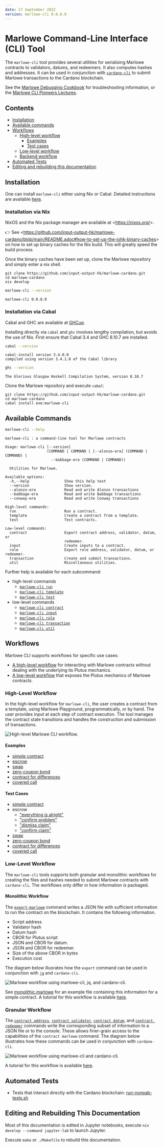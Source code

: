 ```yaml
---
date: 17 September 2022
version: marlowe-cli 0.0.8.0
---
```


# Marlowe Command-Line Interface (CLI) Tool

The `marlowe-cli` tool provides several utilities for serialising
Marlowe contracts to validators, datums, and redeemers. It also computes
hashes and addresses. It can be used in conjunction with
[`cardano-cli`](https://github.com/input-output-hk/cardano-node/blob/master/cardano-cli/README.md)
to submit Marlowe transactions to the Cardano blockchain.

See the [Marlowe Debugging Cookbook](../marlowe/debugging-cookbook.md)
for troubleshooting information, or the [Marlowe CLI Pioneers
Lectures](https://github.com/input-output-hk/real-world-marlowe/tree/main/archives/marlowe-cli/lectures/ReadMe.md).

</div>

<div class="cell markdown">

## Contents

-   [Installation](#installation)
-   [Available commands](#available-commands)
-   [Workflows](#workflows)
    -   [High-level workflow](#high-level-workflow)
        -   [Examples](#examples)
        -   [Test cases](#test-cases)
    -   [Low-level workflow](#low-level-workflow)
    -   [Backend workflow](#backend-workflow)
-   [Automated Tests](#automated-tests)
-   [Editing and rebuilding this
    documentation](#editing-and-rebuilding-this-documentation)

</div>

<div class="cell markdown">

## Installation

One can install `marlowe-cli` either using Nix or Cabal. Detailed
instructions are available
[here](https://github.com/input-output-hk/marlowe-cardano/blob/main/README.adoc).

</div>

<div class="cell markdown">

### Installation via Nix

NixOS and the Nix package manager are available at
\<<https://nixos.org/>\>.

👉 See
\<<https://github.com/input-output-hk/marlowe-cardano/blob/main/README.adoc#how-to-set-up-the-iohk-binary-caches>\>
on how to set up binary caches for the Nix build. This will greatly
speed the build process.

Once the binary caches have been set up, clone the Marlowe repository
and simply enter a nix shell.

    git clone https://github.com/input-output-hk/marlowe-cardano.git
    cd marlowe-cardano
    nix develop

</div>

<div class="cell code" execution_count="2">

``` bash
marlowe-cli --version
```

<div class="output stream stdout">

    marlowe-cli 0.0.8.0

</div>

</div>

<div class="cell markdown">

### Installation via Cabal

Cabal and GHC are available at [GHCup](https://www.haskell.org/ghcup/).

Installing directly via `cabal` and `ghc` involves lengthy compilation,
but avoids the use of Nix. First ensure that Cabal 3.4 and GHC 8.10.7
are installed.

</div>

<div class="cell code" execution_count="2">

``` bash
cabal --version
```

<div class="output stream stdout">

    cabal-install version 3.4.0.0
    compiled using version 3.4.1.0 of the Cabal library 

</div>

</div>

<div class="cell code" execution_count="3">

``` bash
ghc --version
```

<div class="output stream stdout">

    The Glorious Glasgow Haskell Compilation System, version 8.10.7

</div>

</div>

<div class="cell markdown">

Clone the Marlowe repository and execute `cabal`:

    git clone https://github.com/input-output-hk/marlowe-cardano.git
    cd marlowe-cardano
    cabal install exe:marlowe-cli

</div>

<div class="cell markdown">

## Available Commands

</div>

<div class="cell code" execution_count="4">

``` bash
marlowe-cli --help
```

<div class="output stream stdout">

    marlowe-cli : a command-line tool for Marlowe contracts

    Usage: marlowe-cli [--version] 
                       (COMMAND | COMMAND | [--alonzo-era] (COMMAND | COMMAND) | 
                         --babbage-era (COMMAND | COMMAND))

      Utilities for Marlowe.

    Available options:
      -h,--help                Show this help text
      --version                Show version.
      --alonzo-era             Read and write Alonzo transactions
      --babbage-era            Read and write Babbage transactions
      --conway-era             Read and write Conway transactions

    High-level commands:
      run                      Run a contract.
      template                 Create a contract from a template.
      test                     Test contracts.

    Low-level commands:
      contract                 Export contract address, validator, datum, or
                               redeemer.
      input                    Create inputs to a contract.
      role                     Export role address, validator, datum, or redeemer.
      transaction              Create and submit transactions.
      util                     Miscellaneous utilities.

</div>

</div>

<div class="cell markdown">

Further help is available for each subcommand:

-   high-level commands
    -   [`marlowe-cli run`](doc/run.md)
    -   [`marlowe-cli template`](doc/template.md)
    -   [`marlowe-cli test`](doc/test.md)
-   low-level commands
    -   [`marlowe-cli contract`](doc/contract.md)
    -   [`marlowe-cli input`](doc/input.md)
    -   [`marlowe-cli role`](doc/role.md)
    -   [`marlowe-cli transaction`](doc/transaction.md)
    -   [`marlowe-cli util`](doc/util.md)

</div>

<div class="cell markdown">

## Workflows

Marlowe CLI supports workflows for specific use cases:

-   [A high-level workflow](#high-level-workflow) for interacting with
    Marlowe contracts without dealing with the underlying its Plutus
    mechanics.
-   [A low-level workflow](#low-level-workflow) that exposes the Plutus
    mechanics of Marlowe contracts.

</div>

<div class="cell markdown" tags="[]">

### High-Level Workflow

In the high-level workflow for `marlowe-cli`, the user creates a
contract from a template, using Marlowe Playground, programmatically, or
by hand. The user provides input at each step of contract execution. The
tool manages the contract state transitions and handles the construction
and submission of transactions.

![High-level Marlowe CLI
workflow.](doc/diagrams/high-level-workflow.svg)

</div>

<div class="cell markdown" jp-MarkdownHeadingCollapsed="true" tags="[]">

#### Examples

-   [simple contract](https://github.com/input-output-hk/real-world-marlowe/tree/main/archives/marlowe-cli/examples/simple/ReadMe.md)
-   [escrow](https://github.com/input-output-hk/real-world-marlowe/tree/main/archives/marlowe-cli/examples/escrow/ReadMe.md)
-   [swap](https://github.com/input-output-hk/real-world-marlowe/tree/main/archives/marlowe-cli/examples/swap/ReadMe.md)
-   [zero-coupon bond](https://github.com/input-output-hk/real-world-marlowe/tree/main/archives/marlowe-cli/examples/zcb/ReadMe.md)
-   [contract for differences](https://github.com/input-output-hk/real-world-marlowe/tree/main/archives/marlowe-cli/examples/cfd/ReadMe.md)
-   [covered call](https://github.com/input-output-hk/real-world-marlowe/tree/main/archives/marlowe-cli/examples/coveredCall/ReadMe.md)

</div>

<div class="cell markdown">

#### Test Cases

-   [simple contract](https://github.com/input-output-hk/real-world-marlowe/tree/main/archives/marlowe-cli/examples/simple/run-test.sh)
-   escrow
    -   ["everything is
        alright"](https://github.com/input-output-hk/real-world-marlowe/tree/main/archives/marlowe-cli/xamples/escrow/run-everything-is-alright.sh)
    -   ["confirm problem"](https://github.com/input-output-hk/real-world-marlowe/tree/main/archives/marlowe-cli/examples/escrow/run-confirm-problem.sh)
    -   ["dismiss claim"](https://github.com/input-output-hk/real-world-marlowe/tree/main/archives/marlowe-cli/examples/escrow/run-dimiss-claim.sh)
    -   ["confirm claim"](https://github.com/input-output-hk/real-world-marlowe/tree/main/archives/marlowe-cli/examples/escrow/run-confirm-claim.sh)
-   [swap](https://github.com/input-output-hk/real-world-marlowe/tree/main/archives/marlowe-cli/examples/swap/run-swap.sh)
-   [zero-coupon bond](https://github.com/input-output-hk/real-world-marlowe/tree/main/archives/marlowe-cli/examples/zcb/run-zcb.sh)
-   [contract for differences](https://github.com/input-output-hk/real-world-marlowe/tree/main/archives/marlowe-cli/examples/cfd/run-cfd.sh)
-   [covered call](https://github.com/input-output-hk/real-world-marlowe/tree/main/archives/marlowe-cli/examples/coveredCall/run-coveredCall.sh)

</div>

<div class="cell markdown">

### Low-Level Workflow

The `marlowe-cli` tools supports both granular and monolithic workflows
for creating the files and hashes needed to submit Marlowe contracts
with `cardano-cli`. The workflows only differ in how information is
packaged.

</div>

<div class="cell markdown">

#### Monolithic Workflow

The [`export-marlowe`](doc/export.md) command writes a JSON file with
sufficient information to run the contract on the blockchain. It
contains the following information.

-   Script address
-   Validator hash
-   Datum hash
-   CBOR for Plutus script
-   JSON and CBOR for datum.
-   JSON and CBOR for redeemer.
-   Size of the above CBOR in bytes
-   Execution cost

The diagram below illusrates how the `export` command can be used in
conjunction with [`jq`](https://stedolan.github.io/jq/manual/) and
`cardano-cli`.

![Marlowe workflow using `marlowe-cli`, `jq`, and
`cardano-cli`.](doc/diagrams/monolithic.svg)

See [monolithic.marlowe](doc/monolithic.marlowe) for an example file
containing this information for a simple contract. A tutorial for this
workflow is available [here](doc/monolithic.md).

</div>

<div class="cell markdown" tags="[]">

### Granular Workflow

The [`contract address`](doc/contract.md#address),
[`contract validator`](doc/contract.md#validator),
[`contract datum`](doc/contract.md#datum), and
[`contract redeemer`](doc/contract.md#redeemer) commands write the
corresponding subset of information to a JSON file or to the console.
These allows finer-grain access to the capabilities of the
`contract marlowe` command. The diagram below illustrates how these
commands can be used in conjunction with `cardano-cli`.

![Marlowe workflow using `marlowe-cli` and
`cardano-cli`.](doc/diagrams/granular.svg)

A tutorial for this workflow is available [here](doc/granular.md).

</div>

<div class="cell markdown">

## Automated Tests

</div>

<div class="cell markdown">

-   Tests that interact directly with the Cardano blockchain:
    [run-nonpab-tests.sh](run-nonpab-tests.sh)

</div>

<div class="cell markdown">

## Editing and Rebuilding This Documentation

Most of this documentation is edited in Jupyter notebooks, execute
`nix develop --command jupyter-lab` to launch Jupyter.

Execute `make` or `./Makefile` to rebuild this documentation.

</div>
